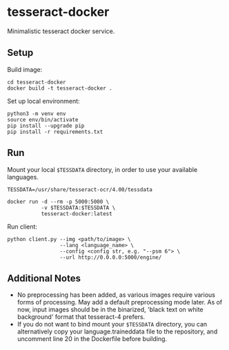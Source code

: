 # tesseract-docker
Minimalistic tesseract docker service.

## Setup
Build image:
```
cd tesseract-docker
docker build -t tesseract-docker .
```

Set up local environment:
```
python3 -m venv env
source env/bin/activate
pip install --upgrade pip
pip install -r requirements.txt
```

## Run
Mount your local `$TESSDATA` directory, in order to use your available languages.
```
TESSDATA=/usr/share/tesseract-ocr/4.00/tessdata

docker run -d --rm -p 5000:5000 \
           -v $TESSDATA:$TESSDATA \
           tesseract-docker:latest
```

Run client:
```
python client.py --img <path/to/image> \
                 --lang <language_name> \
                 --config <config str, e.g. "--psm 6"> \
                 --url http://0.0.0.0:5000/engine/
```

## Additional Notes
- No preprocessing has been added, as various images require various forms of processing. May add a default preprocessing mode later. As of now, input images should be in the binarized, 'black text on white background' format that tesseract-4 prefers.
- If you do not want to bind mount your `$TESSDATA` directory, you can alternatively copy your language.traineddata file to the repository, and uncomment line 20 in the Dockerfile before building.